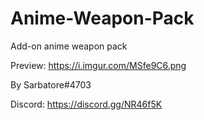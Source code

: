 # Anime-Weapon-Pack

Add-on anime weapon pack

Preview: https://i.imgur.com/MSfe9C6.png

By Sarbatore#4703

Discord: https://discord.gg/NR46f5K
